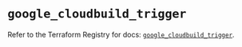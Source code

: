 # `google_cloudbuild_trigger`

Refer to the Terraform Registry for docs: [`google_cloudbuild_trigger`](https://registry.terraform.io/providers/hashicorp/google-beta/6.18.0/docs/resources/google_cloudbuild_trigger).

